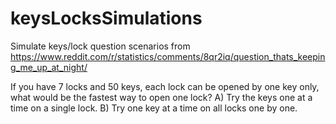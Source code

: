 # keysLocksSimulations
Simulate keys/lock question scenarios from https://www.reddit.com/r/statistics/comments/8qr2iq/question_thats_keeping_me_up_at_night/

If you have 7 locks and 50 keys, each lock can be opened by one key only, what would be the fastest way to open one lock?
A) Try the keys one at a time on a single lock.
B) Try one key at a time on all locks one by one.
